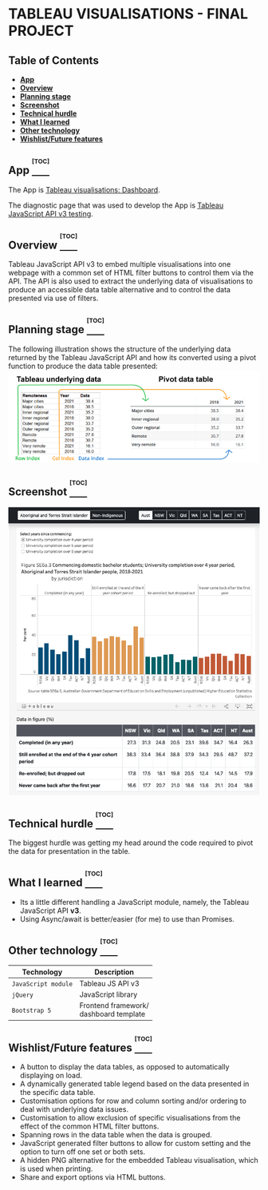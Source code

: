 # TABLEAU VISUALISATIONS - FINAL PROJECT

## Table of Contents

- **[App](#app-toc)**
- **[Overview](#overview-toc)**
- **[Planning stage](#planning-stage-toc)**
- **[Screenshot](#screenshots-toc)**
- **[Technical hurdle](#technical-hurdle-toc)**
- **[What I learned](#something-learned-toc)**
- **[Other technology](#other-technology-toc)**
- **[Wishlist/Future features](#wishlist-toc)**
  

## App [<sup><sup><sup>[TOC]</sup></sup></sup>](#table-of-contents)

The App is [Tableau visualisations: Dashboard](https://infoshape.github.io/jsd-final-project/).

The diagnostic page that was used to develop the App is [Tableau JavaScript API v3 testing](https://infoshape.github.io/jsd-final-project/diags.html).

## Overview [<sup><sup><sup>[TOC]</sup></sup></sup>](#table-of-contents)

Tableau JavaScript API v3 to embed multiple visualisations into one webpage with a common set of HTML filter buttons to control them via the API.  The API is also used to extract the underlying data of visualisations to produce an accessible data table alternative and to control the data presented via use of filters. 

## Planning stage [<sup><sup><sup>[TOC]</sup></sup></sup>](#table-of-contents)

The following illustration shows the structure of the underlying data returned by the Tableau JavaScript API and how its converted using a pivot function to produce the data table presented:<br />
![Data conversion required](pivot-col.png?raw=true "The data conversion that occurs using the pivot function")

## Screenshot [<sup><sup><sup>[TOC]</sup></sup></sup>](#table-of-contents)

![App screenshot](screenshot1.png?raw=true "Capture showing HTML filter buttons, viz and data table")

## Technical hurdle [<sup><sup><sup>[TOC]</sup></sup></sup>](#table-of-contents)

The biggest hurdle was getting my head around the code required to pivot the data for presentation in the table.

## What I learned [<sup><sup><sup>[TOC]</sup></sup></sup>](#table-of-contents)

- Its a little different handling a JavaScript module, namely, the Tableau JavaScript API **v3**.
- Using Async/await is better/easier (for me) to use than Promises.

## Other technology [<sup><sup><sup>[TOC]</sup></sup></sup>](#table-of-contents)

| Technology                    | Description                                              |
| -------------------------- | -------------------------------------------------------- |
| `JavaScript module`                      | Tableau JS API v3                           |
| `jQuery`        | JavaScript library                                           |
| `Bootstrap 5`                       | Frontend framework/ <br />dashboard template                               |


## Wishlist/Future features [<sup><sup><sup>[TOC]</sup></sup></sup>](#table-of-contents)

- A button to display the data tables, as opposed to automatically displaying on load.
- A dynamically generated table legend based on the data presented in the specific data table.
- Customisation options for row and column sorting and/or ordering to deal with underlying data issues.
- Customisation to allow exclusion of specific visualisations from the effect of the common HTML filter buttons.
- Spanning rows in the data table when the data is grouped.
- JavaScript generated filter buttons to allow for custom setting and the option to turn off one set or both sets.
- A hidden PNG alternative for the embedded Tableau visualisation, which is used when printing.
- Share and export options via HTML buttons.

